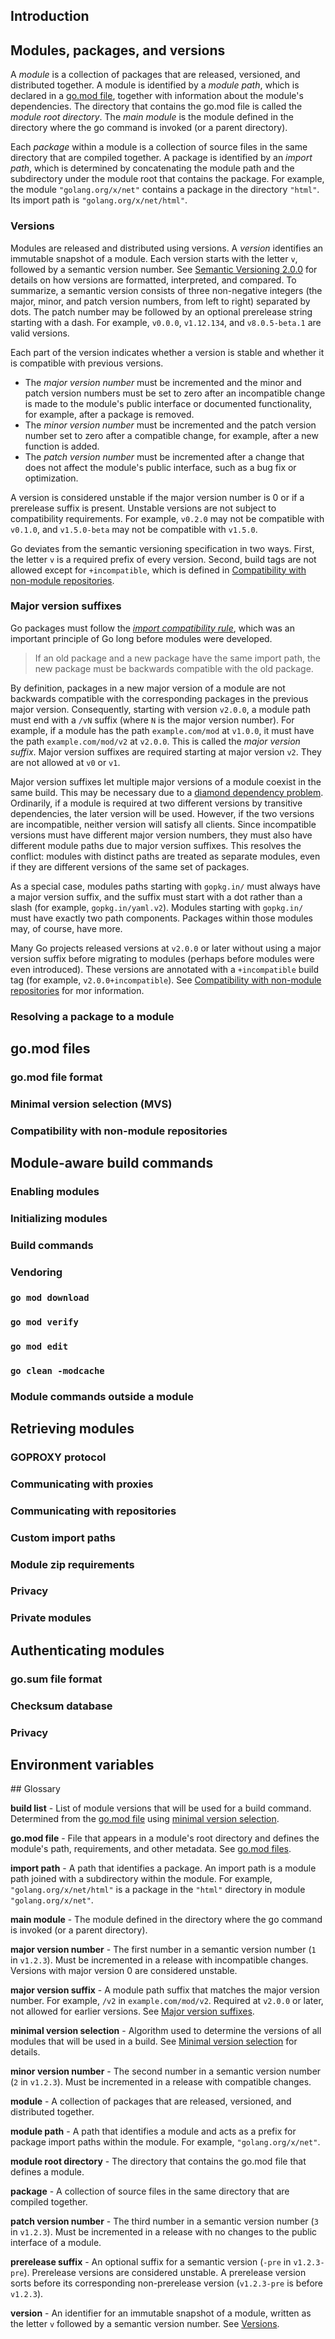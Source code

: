 <!--{
  "Title": "Go Modules Reference",
  "Subtitle": "Version of Sep 4, 2019",
  "Path": "/ref/modules"
}-->
<!-- TODO(jayconrod): ensure golang.org/x/website can render Markdown or convert
this document to HTML before Go 1.14. -->
<!-- TODO(jayconrod): ensure anchors work correctly after Markdown rendering -->

<a id="introduction"></a>
## Introduction

<a id="modules-packages-and-versions"></a>
## Modules, packages, and versions

A *module* is a collection of packages that are released, versioned, and
distributed together. A module is identified by a *module path*, which is
declared in a [go.mod file](#go.mod-files), together with information about the
module's dependencies. The directory that contains the go.mod file is called the
*module root directory*. The *main module* is the module defined in the
directory where the go command is invoked (or a parent directory).

Each *package* within a module is a collection of source files in the same
directory that are compiled together. A package is identified by an *import
path*, which is determined by concatenating the module path and the subdirectory
under the module root that contains the package. For example, the module
`"golang.org/x/net"` contains a package in the directory `"html"`. Its import
path is `"golang.org/x/net/html"`.

<a id="versions"></a>
### Versions

Modules are released and distributed using versions. A *version* identifies an
immutable snapshot of a module. Each version starts with the letter `v`,
followed by a semantic version number. See [Semantic Versioning
2.0.0](https://semver.org/spec/v2.0.0.html) for details on how versions are
formatted, interpreted, and compared. To summarize, a semantic version consists
of three non-negative integers (the major, minor, and patch version numbers,
from left to right) separated by dots. The patch number may be followed by an
optional prerelease string starting with a dash. For example, `v0.0.0`,
`v1.12.134`, and `v8.0.5-beta.1` are valid versions.

Each part of the version indicates whether a version is stable and whether it is
compatible with previous versions.

* The *major version number* must be incremented and the minor and patch version
  numbers must be set to zero after an incompatible change is made to the
  module's public interface or documented functionality, for example, after a
  package is removed.
* The *minor version number* must be incremented and the patch version number
  set to zero after a compatible change, for example, after a new function is
  added.
* The *patch version number* must be incremented after a change that does not
  affect the module's public interface, such as a bug fix or optimization.

A version is considered unstable if the major version number is 0 or if a
prerelease suffix is present. Unstable versions are not subject to compatibility
requirements. For example, `v0.2.0` may not be compatible with `v0.1.0`, and
`v1.5.0-beta` may not be compatible with `v1.5.0`.

Go deviates from the semantic versioning specification in two ways. First, the
letter `v` is a required prefix of every version. Second, build tags are not
allowed except for `+incompatible`, which is defined in [Compatibility with
non-module repositories](#compatibility-with-non-module-repositories).

<a id="major-version-suffixes"></a>
### Major version suffixes

Go packages must follow the [*import compatibility
rule*](https://research.swtch.com/vgo-import), which was an important principle
of Go long before modules were developed.

> If an old package and a new package have the same import path,
> the new package must be backwards compatible with the old package.

By definition, packages in a new major version of a module are not backwards
compatible with the corresponding packages in the previous major
version. Consequently, starting with version `v2.0.0`, a module path must end
with a `/vN` suffix (where `N` is the major version number). For example, if a
module has the path `example.com/mod` at `v1.0.0`, it must have the path
`example.com/mod/v2` at `v2.0.0`. This is called the *major version
suffix*. Major version suffixes are required starting at major version
`v2`. They are not allowed at `v0` or `v1`.

Major version suffixes let multiple major versions of a module coexist in the
same build. This may be necessary due to a [diamond dependency
problem](https://research.swtch.com/vgo-import#dependency_story). Ordinarily, if
a module is required at two different versions by transitive dependencies, the
later version will be used. However, if the two versions are incompatible,
neither version will satisfy all clients. Since incompatible versions must have
different major version numbers, they must also have different module paths due
to major version suffixes. This resolves the conflict: modules with distinct
paths are treated as separate modules, even if they are different versions of
the same set of packages.

As a special case, modules paths starting with `gopkg.in/` must always have a
major version suffix, and the suffix must start with a dot rather than a slash
(for example, `gopkg.in/yaml.v2`). Modules starting with `gopkg.in/` must have
exactly two path components. Packages within those modules may, of course, have
more.

Many Go projects released versions at `v2.0.0` or later without using a major
version suffix before migrating to modules (perhaps before modules were even
introduced). These versions are annotated with a `+incompatible` build tag (for
example, `v2.0.0+incompatible`). See [Compatibility with non-module
repositories](#compatibility-with-non-module-repositories) for mor information.

<a id="resolving-a-package-to-a-module"></a>
### Resolving a package to a module

<a id="go.mod-files"></a>
## go.mod files

<a id="go.mod-file-format"></a>
### go.mod file format

<a id="minimal-version-selection"></a>
### Minimal version selection (MVS)

<a id="compatibility-with-non-module-repositories"></a>
### Compatibility with non-module repositories

<a id="module-aware-build-commands"></a>
## Module-aware build commands

<a id="enabling-modules"></a>
### Enabling modules

<a id="initializing-modules"></a>
### Initializing modules

<a id="build-commands"></a>
### Build commands

<a id="vendoring"></a>
### Vendoring

<a id="go-mod-download"></a>
### `go mod download`

<a id="go-mod-verify"></a>
### `go mod verify`

<a id="go-mod-edit"></a>
### `go mod edit`

<a id="go-clean-modcache"></a>
### `go clean -modcache`

<a id="module-commands-outside-a-module"></a>
### Module commands outside a module

<a id="retrieving-modules"></a>
## Retrieving modules

<a id="goproxy-protocol"></a>
### GOPROXY protocol

<a id="communicating-with-proxies"></a>
### Communicating with proxies

<a id="communicating-with-repositories"></a>
### Communicating with repositories

<a id="custom-import-paths"></a>
### Custom import paths

<!-- TODO(jayconrod): custom import paths, details of direct mode -->

<a id="module-zip-requirements"></a>
### Module zip requirements

<a id="communicating-privacy"></a>
### Privacy

<a id="private-modules"></a>
### Private modules

<a id="authenticating-modules"></a>
## Authenticating modules

<a id="go.sum-file-format"></a>
### go.sum file format

<a id="checksum-database"></a>
### Checksum database

<a id="authenticating-privacy"></a>
### Privacy

<a id="environment-variables"></a>
## Environment variables

<a id="glossary">
## Glossary

<a id="glos-build-list"></a>
**build list** - List of module versions that will be used for a build
command. Determined from the [go.mod file](#glos-go.mod-file) using
[minimal version selection](#minimal-version-selection).

<a id="glos-go.mod-file"></a>
**go.mod file** - File that appears in a module's root directory and defines the
module's path, requirements, and other metadata. See
[go.mod files](#go.mod-files).

<a id="glos-import-path"></a>
**import path** - A path that identifies a package. An import path is a module
path joined with a subdirectory within the module. For example,
`"golang.org/x/net/html"` is a package in the `"html"` directory in module
`"golang.org/x/net"`.

<a id="glos-main-module"></a>
**main module** - The module defined in the directory where the go command is
invoked (or a parent directory).

<a id="glos-major-version-number"></a>
**major version number** - The first number in a semantic version number (`1` in
`v1.2.3`). Must be incremented in a release with incompatible changes. Versions
with major version 0 are considered unstable.

<a id="glos-major-version-suffix"></a>
**major version suffix** - A module path suffix that matches the major version
number. For example, `/v2` in `example.com/mod/v2`. Required at `v2.0.0` or
later, not allowed for earlier versions. See
[Major version suffixes](#major-version-suffixes).

<a id="glos-minimal-version-selection"></a>
**minimal version selection** - Algorithm used to determine the versions of all
modules that will be used in a build. See
[Minimal version selection](#minimal-version-selection) for details.

<a id="glos-minor-version-number"></a>
**minor version number** - The second number in a semantic version number (`2`
in `v1.2.3`). Must be incremented in a release with compatible changes.

<a id="glos-module"></a>
**module** - A collection of packages that are released, versioned, and
distributed together.

<a id="module-path"></a>
**module path** - A path that identifies a module and acts as a prefix for
package import paths within the module. For example, `"golang.org/x/net"`.

<a id="glos-module-root-directory"></a>
**module root directory** - The directory that contains the go.mod file that
defines a module.

<a id="glos-package"></a>
**package** - A collection of source files in the same directory that are
compiled together.

<a id="glos-patch-version-number"></a>
**patch version number** - The third number in a semantic version number (`3` in
`v1.2.3`). Must be incremented in a release with no changes to the public
interface of a module.

<a id="glos-prerelease-suffix"></a>
**prerelease suffix** - An optional suffix for a semantic version (`-pre` in
`v1.2.3-pre`). Prerelease versions are considered unstable. A prerelease version
sorts before its corresponding non-prerelease version (`v1.2.3-pre` is before
`v1.2.3`).

<a id="glos-version"></a>
**version** - An identifier for an immutable snapshot of a module, written as
the letter `v` followed by a semantic version number. See [Versions](#versions).
